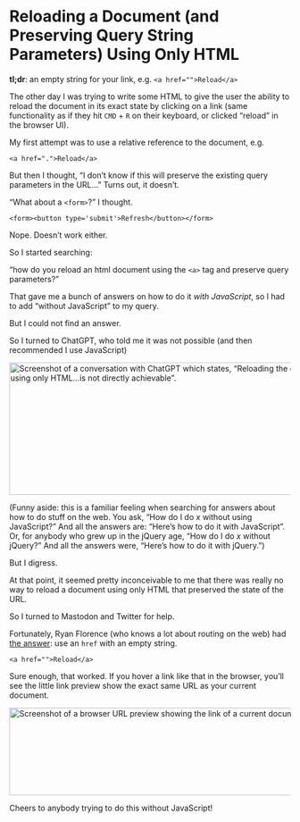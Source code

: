 # Reloading a Document (and Preserving Query String Parameters) Using Only HTML

**tl;dr**: an empty string for your link, e.g. `<a href="">Reload</a>`

The other day I was trying to write some HTML to give the user the ability to reload the document in its exact state by clicking on a link (same functionality as if they hit `CMD` + `R` on their keyboard, or clicked “reload” in the browser UI).

My first attempt was to use a relative reference to the document, e.g.

`<a href=".">Reload</a>`

But then I thought, “I don’t know if this will preserve the existing query parameters in the URL…” Turns out, it doesn’t.

“What about a `<form>`?” I thought.

`<form><button type='submit'>Refresh</button></form>`

Nope. Doesn’t work either.

So I started searching:

“how do you reload an html document using the `<a>` tag and preserve query parameters?”

That gave me a bunch of answers on how to do it _with JavaScript_, so I had to add “without JavaScript” to my query.

But I could not find an answer.

So I turned to ChatGPT, who told me it was not possible (and then recommended I use JavaScript)

<img src="https://cdn.jim-nielsen.com/blog/2023/a-link-chatgpt.png" width="836" height="237" alt="Screenshot of a conversation with ChatGPT which states, “Reloading the document wihout losing query string parameters using only HTML…is not directly achievable”." />

(Funny aside: this is a familiar feeling when searching for answers about how to do stuff on the web. You ask, “How do I do _x_ without using JavaScript?” And all the answers are: “Here’s how to do it with JavaScript”. Or, for anybody who grew up in the jQuery age, “How do I do _x_ without jQuery?” And all the answers were, “Here’s how to do it with jQuery.”)

But I digress.

At that point, it seemed pretty inconceivable to me that there was really no way to reload a document using only HTML that preserved the state of the URL.

So I turned to Mastodon and Twitter for help.

Fortunately, Ryan Florence (who knows a lot about routing on the web) had [the answer](https://twitter.com/ryanflorence/status/1693648034939469827?s=20): use an `href` with an empty string.

`<a href="">Reload</a>`

Sure enough, that worked. If you hover a link like that in the browser, you’ll see the little link preview show the exact same URL as your current document.

<img src="https://cdn.jim-nielsen.com/blog/2023/a-link-url-hint.png" width="709" height="157" alt="Screenshot of a browser URL preview showing the link of a current document." />

Cheers to anybody trying to do this without JavaScript!
